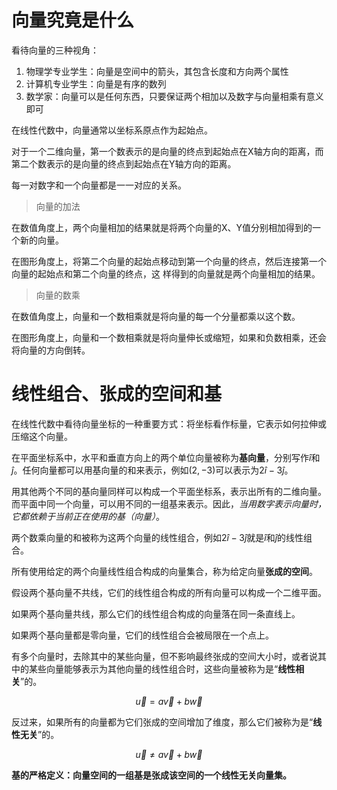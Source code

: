 # 向量究竟是什么

看待向量的三种视角：

1. 物理学专业学生：向量是空间中的箭头，其包含长度和方向两个属性
2. 计算机专业学生：向量是有序的数列
3. 数学家：向量可以是任何东西，只要保证两个相加以及数字与向量相乘有意义即可

在线性代数中，向量通常以坐标系原点作为起始点。

对于一个二维向量，第一个数表示的是向量的终点到起始点在X轴方向的距离，而第二个数表示的是向量的终点到起始点在Y轴方向的距离。

每一对数字和一个向量都是一一对应的关系。

> 向量的加法

在数值角度上，两个向量相加的结果就是将两个向量的X、Y值分别相加得到的一个新的向量。

在图形角度上，将第二个向量的起始点移动到第一个向量的终点，然后连接第一个向量的起始点和第二个向量的终点，这 样得到的向量就是两个向量相加的结果。

> 向量的数乘

在数值角度上，向量和一个数相乘就是将向量的每一个分量都乘以这个数。

在图形角度上，向量和一个数相乘就是将向量伸长或缩短，如果和负数相乘，还会将向量的方向倒转。

# 线性组合、张成的空间和基

在线性代数中看待向量坐标的一种重要方式：将坐标看作标量，它表示如何拉伸或压缩这个向量。

在平面坐标系中，水平和垂直方向上的两个单位向量被称为**基向量**，分别写作$\hat{i}$和$\hat{j}$。任何向量都可以用基向量的和来表示，例如$(2,-3)$可以表示为$2\hat{i}-3\hat{j}$。

用其他两个不同的基向量同样可以构成一个平面坐标系，表示出所有的二维向量。而平面中同一个向量，可以用不同的一组基来表示。因此，*当用数字表示向量时，它都依赖于当前正在使用的基（向量）*。

两个数乘向量的和被称为这两个向量的线性组合，例如$2\hat{i}-3\hat{j}$就是$\hat{i}$和$\hat{j}$的线性组合。

所有使用给定的两个向量线性组合构成的向量集合，称为给定向量**张成的空间**。

假设两个基向量不共线，它们的线性组合构成的所有向量可以构成一个二维平面。

如果两个基向量共线，那么它们的线性组合构成的向量落在同一条直线上。

如果两个基向量都是零向量，它们的线性组合会被局限在一个点上。

有多个向量时，去除其中的某些向量，但不影响最终张成的空间大小时，或者说其中的某些向量能够表示为其他向量的线性组合时，这些向量被称为是“**线性相关**”的。

$$
\vec{u}=a\vec{v}+b\vec{w}
$$

反过来，如果所有的向量都为它们张成的空间增加了维度，那么它们被称为是“**线性无关**”的。

$$
\vec{u}\neq a\vec{v}+b\vec{w}
$$

**基的严格定义：向量空间的一组基是张成该空间的一个线性无关向量集。**